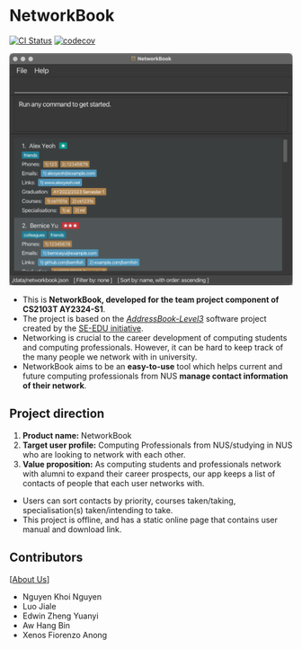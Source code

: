 # NetworkBook

[![CI Status](https://github.com/ay2324s1-cs2103t-t08-2/tp/workflows/Java%20CI/badge.svg)](https://github.com/AY2324S1-CS2103T-T08-2/tp/actions)
[![codecov](https://codecov.io/gh/AY2324S1-CS2103T-T08-2/tp/graph/badge.svg?token=EJ0Y5D4SRQ)](https://codecov.io/gh/AY2324S1-CS2103T-T08-2/tp)

![Ui](docs/images/Ui.png)

* This is **NetworkBook, developed for the team project component of CS2103T AY2324-S1**.
* The project is based on the [_AddressBook-Level3_](https://se-education.org/addressbook-level3) software project created by the [SE-EDU initiative](https://se-education.org).
* Networking is crucial to the career development of computing students and computing professionals. However, it can be hard to keep track of the many people we network with in university.
* NetworkBook aims to be an **easy-to-use** tool which helps current and future computing professionals from NUS **manage contact information of their network**.

## Project direction

1. **Product name:** NetworkBook
1. **Target user profile:** Computing Professionals from NUS/studying in NUS who are looking to network with each other.
1. **Value proposition:** As computing students and professionals network with alumni to expand their career prospects, our app keeps a list of contacts of people that each user networks with.

* Users can sort contacts by priority, courses taken/taking, specialisation(s) taken/intending to take.
* This project is offline, and has a static online page that contains user manual and download link.

## Contributors

[[About Us](docs/AboutUs.md)]

* Nguyen Khoi Nguyen
* Luo Jiale
* Edwin Zheng Yuanyi
* Aw Hang Bin
* Xenos Fiorenzo Anong
